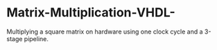# Matrix-Multiplication-VHDL-
Multiplying a square matrix on hardware using one clock cycle and a 3-stage pipeline. 
